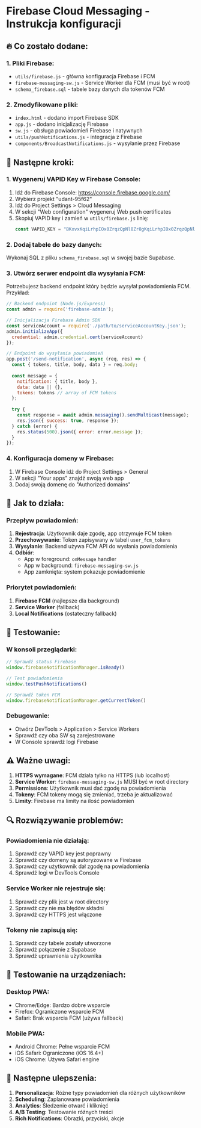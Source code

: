 # Firebase Cloud Messaging - Instrukcja konfiguracji

## 🔥 Co zostało dodane:

### 1. Pliki Firebase:
- `utils/firebase.js` - główna konfiguracja Firebase i FCM
- `firebase-messaging-sw.js` - Service Worker dla FCM (musi być w root)
- `schema_firebase.sql` - tabele bazy danych dla tokenów FCM

### 2. Zmodyfikowane pliki:
- `index.html` - dodano import Firebase SDK
- `app.js` - dodano inicjalizację Firebase
- `sw.js` - obsługa powiadomień Firebase i natywnych
- `utils/pushNotifications.js` - integracja z Firebase
- `components/BroadcastNotifications.js` - wysyłanie przez Firebase

## 🚀 Następne kroki:

### 1. Wygeneruj VAPID Key w Firebase Console:
1. Idź do Firebase Console: https://console.firebase.google.com/
2. Wybierz projekt "udant-95f62"
3. Idź do Project Settings > Cloud Messaging
4. W sekcji "Web configuration" wygeneruj Web push certificates
5. Skopiuj VAPID key i zamień w `utils/firebase.js` linię:
   ```javascript
   const VAPID_KEY = "BKxvxKqiLrhpIOx0ZrqzQpNl8Zr8gKqiLrhpIOx0ZrqzQpNl8Zr8gKqiLrhpIOx0ZrqzQpNl8Zr8g";
   ```

### 2. Dodaj tabele do bazy danych:
Wykonaj SQL z pliku `schema_firebase.sql` w swojej bazie Supabase.

### 3. Utwórz serwer endpoint dla wysyłania FCM:
Potrzebujesz backend endpoint który będzie wysyłał powiadomienia FCM. Przykład:

```javascript
// Backend endpoint (Node.js/Express)
const admin = require('firebase-admin');

// Inicjalizacja Firebase Admin SDK
const serviceAccount = require('./path/to/serviceAccountKey.json');
admin.initializeApp({
  credential: admin.credential.cert(serviceAccount)
});

// Endpoint do wysyłania powiadomień
app.post('/send-notification', async (req, res) => {
  const { tokens, title, body, data } = req.body;
  
  const message = {
    notification: { title, body },
    data: data || {},
    tokens: tokens // array of FCM tokens
  };
  
  try {
    const response = await admin.messaging().sendMulticast(message);
    res.json({ success: true, response });
  } catch (error) {
    res.status(500).json({ error: error.message });
  }
});
```

### 4. Konfiguracja domeny w Firebase:
1. W Firebase Console idź do Project Settings > General
2. W sekcji "Your apps" znajdź swoją web app
3. Dodaj swoją domenę do "Authorized domains"

## 🔧 Jak to działa:

### Przepływ powiadomień:
1. **Rejestracja**: Użytkownik daje zgodę, app otrzymuje FCM token
2. **Przechowywanie**: Token zapisywany w tabeli `user_fcm_tokens`
3. **Wysyłanie**: Backend używa FCM API do wysłania powiadomienia
4. **Odbiór**: 
   - App w foreground: `onMessage` handler
   - App w background: `firebase-messaging-sw.js`
   - App zamknięta: system pokazuje powiadomienie

### Priorytet powiadomień:
1. **Firebase FCM** (najlepsze dla background)
2. **Service Worker** (fallback)
3. **Local Notifications** (ostateczny fallback)

## 🧪 Testowanie:

### W konsoli przeglądarki:
```javascript
// Sprawdź status Firebase
window.firebaseNotificationManager.isReady()

// Test powiadomienia
window.testPushNotifications()

// Sprawdź token FCM
window.firebaseNotificationManager.getCurrentToken()
```

### Debugowanie:
- Otwórz DevTools > Application > Service Workers
- Sprawdź czy oba SW są zarejestrowane
- W Console sprawdź logi Firebase

## ⚠️ Ważne uwagi:

1. **HTTPS wymagane**: FCM działa tylko na HTTPS (lub localhost)
2. **Service Worker**: `firebase-messaging-sw.js` MUSI być w root directory
3. **Permissions**: Użytkownik musi dać zgodę na powiadomienia
4. **Tokeny**: FCM tokeny mogą się zmieniać, trzeba je aktualizować
5. **Limity**: Firebase ma limity na ilość powiadomień

## 🔍 Rozwiązywanie problemów:

### Powiadomienia nie działają:
1. Sprawdź czy VAPID key jest poprawny
2. Sprawdź czy domeny są autoryzowane w Firebase
3. Sprawdź czy użytkownik dał zgodę na powiadomienia
4. Sprawdź logi w DevTools Console

### Service Worker nie rejestruje się:
1. Sprawdź czy plik jest w root directory
2. Sprawdź czy nie ma błędów składni
3. Sprawdź czy HTTPS jest włączone

### Tokeny nie zapisują się:
1. Sprawdź czy tabele zostały utworzone
2. Sprawdź połączenie z Supabase
3. Sprawdź uprawnienia użytkownika

## 📱 Testowanie na urządzeniach:

### Desktop PWA:
- Chrome/Edge: Bardzo dobre wsparcie
- Firefox: Ograniczone wsparcie FCM
- Safari: Brak wsparcia FCM (używa fallback)

### Mobile PWA:
- Android Chrome: Pełne wsparcie FCM
- iOS Safari: Ograniczone (iOS 16.4+)
- iOS Chrome: Używa Safari engine

## 🎯 Następne ulepszenia:

1. **Personalizacja**: Różne typy powiadomień dla różnych użytkowników
2. **Scheduling**: Zaplanowane powiadomienia
3. **Analytics**: Śledzenie otwarć i kliknięć
4. **A/B Testing**: Testowanie różnych treści
5. **Rich Notifications**: Obrazki, przyciski, akcje